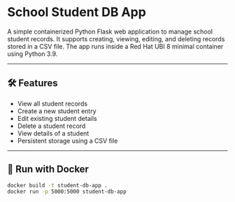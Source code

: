 # School Student DB App

A simple containerized Python Flask web application to manage school student records. It supports creating, viewing, editing, and deleting records stored in a CSV file. The app runs inside a Red Hat UBI 8 minimal container using Python 3.9.

---

## 🛠 Features

- View all student records
- Create a new student entry
- Edit existing student details
- Delete a student record
- View details of a student
- Persistent storage using a CSV file

---

## 🐳 Run with Docker

```bash
docker build -t student-db-app .
docker run -p 5000:5000 student-db-app

